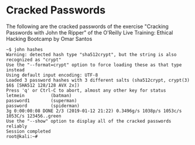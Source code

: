 # Cracked Passwords
The following are the cracked passwords of the exercise "Cracking Passwords with John the Ripper" of the O'Reilly Live Training: Ethical Hacking Bootcamp by Omar Santos

```
~$ john hashes
Warning: detected hash type "sha512crypt", but the string is also recognized as "crypt"
Use the "--format=crypt" option to force loading these as that type instead
Using default input encoding: UTF-8
Loaded 3 password hashes with 3 different salts (sha512crypt, crypt(3) $6$ [SHA512 128/128 AVX 2x])
Press 'q' or Ctrl-C to abort, almost any other key for status
letmein          (batman)
password1        (superman)
password         (spiderman)
3g 0:00:00:08 DONE 2/3 (2019-01-12 21:22) 0.3496g/s 1038p/s 1053c/s 1053C/s 123456..green
Use the "--show" option to display all of the cracked passwords reliably
Session completed
root@kali:~#
```
